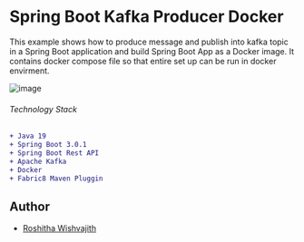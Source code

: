 # Spring Boot Kafka Producer Docker

This example shows how to produce message and publish into kafka topic in a Spring Boot application and build Spring Boot App as a Docker image.
It contains docker compose file so that entire set up can be run in docker envirment.

![image](https://user-images.githubusercontent.com/67745525/212912014-7c12bc1f-f9a4-4d61-bacd-00657d7c12b1.png)


###### Technology Stack
```diff
+ Java 19
+ Spring Boot 3.0.1
+ Spring Boot Rest API
+ Apache Kafka
+ Docker
+ Fabric8 Maven Pluggin
```


## Author
 * [Roshitha Wishvajith](https://github.com/rowishva?tab=repositories)
